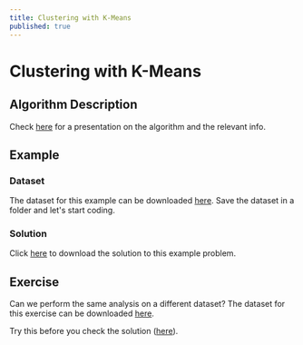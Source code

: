 ```yaml
---
title: Clustering with K-Means
published: true
---
```


# Clustering with K-Means

## Algorithm Description
Check <a target="_blank" href="{{site.baseurl}}/presentations/KMeans.pdf">here</a>
for a presentation on the algorithm and the relevant info.

## Example
### Dataset
The dataset for this example can be downloaded
<a target="_blank" href="{{site.dataurl}}/KMeans/kdata.csv">here</a>.
Save the dataset in a folder and let's start coding.

### Solution
Click <a target="_blank" href="{{site.dataurl}}/KMeans/kmeans.py">here</a>
to download the solution to this example problem.

## Exercise
Can we perform the same analysis on a different dataset? 
The dataset for this exercise can be downloaded
<a target="_blank" href="{{site.dataurl}}/KMeans/kdata_ex.csv">here</a>.

Try this before you check the solution
(<a target="_blank" href="{{site.dataurl}}/KMeans/kmeans_ex.py">here</a>).
